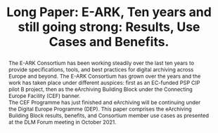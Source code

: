 ---
abstract: 'The E-ARK Consortium has been working steadily over the last ten years
  to provide specifications, tools, and best practices for digital archiving across
  Europe and beyond. The E-ARK Consortium has grown over the years and the work has
  taken place under different auspices: first as an EC-funded PSP CIP pilot B project,
  then as the eArchiving Building Block under the Connecting Europe Facility (CEF)
  banner. <br />The CEF Programme has just finished and eArchiving will be continuing
  under the Digital Europe Programme (DEP). This paper comprises the eArchiving Building
  Block results, benefits, and Consortium member use cases as presented at the DLM
  Forum meeting in October 2021.'
creators:
- Wilson, Carl
date: null
document_url: https://az659834.vo.msecnd.net/eventsairwesteuprod/production-inconference-public/c9a6dcb6fd3643bdacb786b42b2b400c
grand_parent: iPRES
institutions:
- Open Preservation Foundation
keywords:
- e-ark
- digital europe programme
- earchiving
landing_page_url: null
language: eng
layout: publication
license: CC-BY 4.0 International
notes_url: null
parent: iPRES 2022
publication_type: long paper
size: null
slides_url: null
source_name: iPRES
title: 'Long Paper: E-ARK, Ten years and still going strong: Results, Use Cases and
  Benefits.'
year: 2022
---